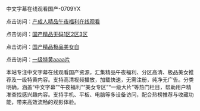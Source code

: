 中文字幕在线观看国产-0709YX

点击访问：<a href="https://heiliaoga6s9v.pages.dev">产成人精品午夜福利在线观看</a>

点击访问：<a href="https://heiliaoow5kzm.pages.dev">国产精品无码1区2区3区</a>

点击访问：<a href="https://heiliao2dmwwy.pages.dev">国产精品极品美女自</a>

点击访问：<a href="https://heiliaoll4qsx.pages.dev">一级特黄aaaa片</a>

本站专注中文字幕在线观看国产资源，汇集精品午夜福利、分区高清、极品美女推荐及一级特黄内容。支持高清视频播放，加载快速，无需注册，纯净无广告。分类明确，涵盖“中文字幕”“午夜福利”“美女专区”“一级大片”等热门栏目，帮助用户精准查找感兴趣内容。支持手机、平板、电脑等多设备访问，配合热榜推荐与收藏功能，带来高效流畅的观影体验。

<span style="display:none;">[Canonical link](https://github.com/mot20250709/so19 ）</span>
